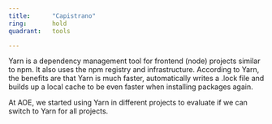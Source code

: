 ```yaml
---
title:      "Capistrano"
ring:       hold
quadrant:   tools

---
```

Yarn is a dependency management tool for frontend (node) projects similar to npm. It also uses the npm registry and 
infrastructure. According to Yarn, the benefits are that Yarn is much faster, automatically writes a .lock file and 
builds up a local cache to be even faster when installing packages again.

At AOE, we started using Yarn in different projects to evaluate if we can switch to Yarn for all projects.
